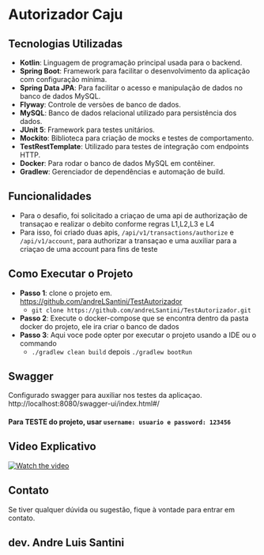# Autorizador Caju


## Tecnologias Utilizadas

- **Kotlin**: Linguagem de programação principal usada para o backend.
- **Spring Boot**: Framework para facilitar o desenvolvimento da aplicação com configuração mínima.
- **Spring Data JPA**: Para facilitar o acesso e manipulação de dados no banco de dados MySQL.
- **Flyway**: Controle de versões de banco de dados.
- **MySQL**: Banco de dados relacional utilizado para persistência dos dados.
- **JUnit 5**: Framework para testes unitários.
- **Mockito**: Biblioteca para criação de mocks e testes de comportamento.
- **TestRestTemplate**: Utilizado para testes de integração com endpoints HTTP.
- **Docker**: Para rodar o banco de dados MySQL em contêiner.
- **Gradlew**: Gerenciador de dependências e automação de build.

## Funcionalidades
- Para o desafio, foi solicitado a criaçao de uma api de authorização de transaçao e realizar o debito conforme 
regras L1,L2,L3 e L4
- Para isso, foi criado duas apis, ``/api/v1/transactions/authorize`` e ``/api/v1/account``, para authorizar a transaçao e uma auxiliar para a criaçao de uma account para fins de teste


## Como Executar o Projeto
- **Passo 1**: clone o projeto em. https://github.com/andreLSantini/TestAutorizador 
  - ``git clone https://github.com/andreLSantini/TestAutorizador.git``
- **Passo 2**: Execute o docker-compose que se encontra dentro da pasta docker do projeto, ele ira criar o banco de dados
- **Passo 3**: Aqui voce pode opter por executar o projeto usando a IDE ou o commando
  - ``./gradlew clean build`` depois ``./gradlew bootRun``

## Swagger
Configurado swagger para auxiliar nos testes da aplicaçao.
http://localhost:8080/swagger-ui/index.html#/
#### Para TESTE do projeto, usar ```username: usuario e password: 123456```

## Video Explicativo
[![Watch the video](https://i.sstatic.net/Vp2cE.png)](https://youtu.be/gA6MmIRl0a8)

## Contato

Se tiver qualquer dúvida ou sugestão, fique à vontade para entrar em contato.

## dev. Andre Luis Santini

